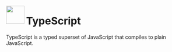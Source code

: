 [<img src="http://www.typescriptlang.org/assets/images/icons/apple-touch-icon-57x57.png" style="height:50px; float:left; margin:0 5px 5px 0;">](https://www.typescriptlang.org/)

# TypeScript

TypeScript is a typed superset of JavaScript that compiles to plain JavaScript.
